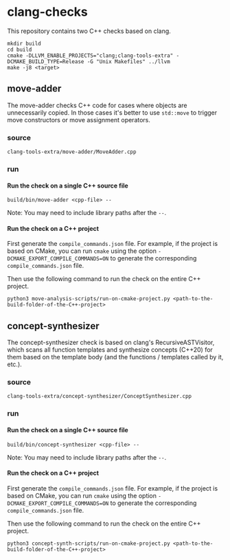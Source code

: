 # clang-checks

This repository contains two C++ checks based on clang.

```
mkdir build
cd build
cmake -DLLVM_ENABLE_PROJECTS="clang;clang-tools-extra" -DCMAKE_BUILD_TYPE=Release -G "Unix Makefiles" ../llvm
make -j8 <target>
```

## move-adder

The move-adder checks C++ code for cases
where objects are unnecessarily copied.
In those cases it's better to use `std::move`
to trigger move constructors or move assignment operators.

### source

```
clang-tools-extra/move-adder/MoveAdder.cpp
```

### run

#### Run the check on a single C++ source file

```
build/bin/move-adder <cpp-file> --
```

Note: You may need to include library paths after the `--`.

#### Run the check on a C++ project

First generate the `compile_commands.json` file.
For example, if the project is based on CMake,
you can run `cmake` using the option `-DCMAKE_EXPORT_COMPILE_COMMANDS=ON`
to generate the corresponding `compile_commands.json` file.

Then use the following command to run the check
on the entire C++ project.
```
python3 move-analysis-scripts/run-on-cmake-project.py <path-to-the-build-folder-of-the-C++-project>
```

## concept-synthesizer

The concept-synthesizer check is based on clang's RecursiveASTVisitor,
which scans all function templates and synthesize concepts (C++20) for them
based on the template body (and the functions / templates called by it, etc.).

### source

```
clang-tools-extra/concept-synthesizer/ConceptSynthesizer.cpp
```

### run

#### Run the check on a single C++ source file

```
build/bin/concept-synthesizer <cpp-file> --
```

Note: You may need to include library paths after the `--`.

#### Run the check on a C++ project

First generate the `compile_commands.json` file.
For example, if the project is based on CMake,
you can run `cmake` using the option `-DCMAKE_EXPORT_COMPILE_COMMANDS=ON`
to generate the corresponding `compile_commands.json` file.

Then use the following command to run the check
on the entire C++ project.
```
python3 concept-synth-scripts/run-on-cmake-project.py <path-to-the-build-folder-of-the-C++-project>
```
